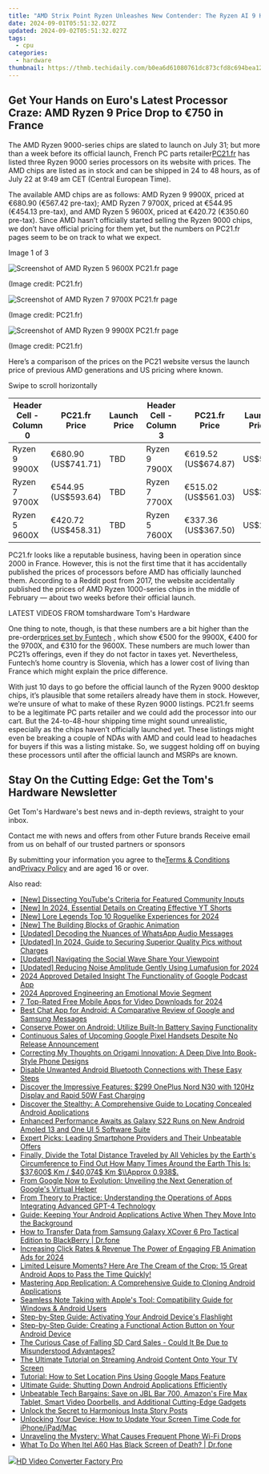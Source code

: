 ```yaml
---
title: "AMD Strix Point Ryzen Unleashes New Contender: The Ryzen AI 9 HX 375 Beats Its Predecessor"
date: 2024-09-01T05:51:32.027Z
updated: 2024-09-02T05:51:32.027Z
tags:
  - cpu
categories:
  - hardware
thumbnail: https://thmb.techidaily.com/b0ea6d61080761dc873cfd8c694bea1246e45e087ea28aa28a47640ed6e89f83.jpg
---
```


## Get Your Hands on Euro's Latest Processor Craze: AMD Ryzen 9 Price Drop to €750 in France

The AMD Ryzen 9000-series chips are slated to launch on July 31; but more than a week before its official launch, French PC parts retailer[PC21.fr](https://www.pc21.fr/fiche/100-100000662wof-ryzen-9-9900x-5-6ghz-76mo-am5-wof-i5490034.html) has listed three Ryzen 9000 series processors on its website with prices. The AMD chips are listed as in stock and can be shipped in 24 to 48 hours, as of July 22 at 9:49 am CET (Central European Time).

 The available AMD chips are as follows: AMD Ryzen 9 9900X, priced at €680.90 (€567.42 pre-tax); AMD Ryzen 7 9700X, priced at €544.95 (€454.13 pre-tax), and AMD Ryzen 5 9600X, priced at €420.72 (€350.60 pre-tax). Since AMD hasn’t officially started selling the Ryzen 9000 chips, we don’t have official pricing for them yet, but the numbers on PC21.fr pages seem to be on track to what we expect.

 Image 1 of 3

![Screenshot of AMD Ryzen 5 9600X PC21.fr page](https://vanilla.futurecdn.net/cyclingnews/media/img/missing-image.svg)

 (Image credit: PC21.fr)

![Screenshot of AMD Ryzen 7 9700X PC21.fr page](https://vanilla.futurecdn.net/cyclingnews/media/img/missing-image.svg)

 (Image credit: PC21.fr)

![Screenshot of AMD Ryzen 9 9900X PC21.fr page](https://vanilla.futurecdn.net/cyclingnews/media/img/missing-image.svg)

 (Image credit: PC21.fr)

 Here’s a comparison of the prices on the PC21 website versus the launch price of previous AMD generations and US pricing where known.

 Swipe to scroll horizontally

| Header Cell - Column 0 | PC21.fr Price       | Launch Price | Header Cell - Column 3 | PC21.fr Price       | Launch Price |
| ---------------------- | ------------------- | ------------ | ---------------------- | ------------------- | ------------ |
| Ryzen 9 9900X          | €680.90 (US$741.71) | TBD          | Ryzen 9 7900X          | €619.52 (US$674.87) | US$549       |
| Ryzen 7 9700X          | €544.95 (US$593.64) | TBD          | Ryzen 7 7700X          | €515.02 (US$561.03) | US$399       |
| Ryzen 5 9600X          | €420.72 (US$458.31) | TBD          | Ryzen 5 7600X          | €337.36 (US$367.50) | US$299       |

 PC21.fr looks like a reputable business, having been in operation since 2000 in France. However, this is not the first time that it has accidentally published the prices of processors before AMD has officially launched them. According to a Reddit post from 2017, the website accidentally published the prices of AMD Ryzen 1000-series chips in the middle of February — about two weeks before their official launch.

 LATEST VIDEOS FROM tomshardware Tom's Hardware

 One thing to note, though, is that these numbers are a bit higher than the pre-order[prices set by Funtech](https://www.tomshardware.com/pc-components/cpus/overseas-ryzen-9000-cpu-preorders-shed-light-on-potential-msrps) , which show €500 for the 9900X, €400 for the 9700X, and €310 for the 9600X. These numbers are much lower than PC21’s offerings, even if they do not factor in taxes yet. Nevertheless, Funtech’s home country is Slovenia, which has a lower cost of living than France which might explain the price difference.

 With just 10 days to go before the official launch of the Ryzen 9000 desktop chips, it’s plausible that some retailers already have them in stock. However, we’re unsure of what to make of these Ryzen 9000 listings. PC21.fr seems to be a legitimate PC parts retailer and we could add the processor into our cart. But the 24-to-48-hour shipping time might sound unrealistic, especially as the chips haven’t officially launched yet. These listings might even be breaking a couple of NDAs with AMD and could lead to headaches for buyers if this was a listing mistake. So, we suggest holding off on buying these processors until after the official launch and MSRPs are known.

## Stay On the Cutting Edge: Get the Tom's Hardware Newsletter

 Get Tom's Hardware's best news and in-depth reviews, straight to your inbox.

 Contact me with news and offers from other Future brands  Receive email from us on behalf of our trusted partners or sponsors

 By submitting your information you agree to the[Terms & Conditions](https://futureplc.com/terms-conditions/) and[Privacy Policy](https://futureplc.com/privacy-policy/) and are aged 16 or over.


<ins class="adsbygoogle"
     style="display:block"
     data-ad-format="autorelaxed"
     data-ad-client="ca-pub-7571918770474297"
     data-ad-slot="1223367746"></ins>



<ins class="adsbygoogle"
     style="display:block"
     data-ad-client="ca-pub-7571918770474297"
     data-ad-slot="8358498916"
     data-ad-format="auto"
     data-full-width-responsive="true"></ins>

<span class="atpl-alsoreadstyle">Also read:</span>
<div><ul>
<li><a href="https://youtube-sure.techidaily.com/issecting-youtubes-criteria-for-featured-community-inputs/"><u>[New] Dissecting YouTube's Criteria for Featured Community Inputs</u></a></li>
<li><a href="https://youtube-tips.techidaily.com/n-2024-essential-details-on-creating-effective-yt-shorts/"><u>[New] In 2024, Essential Details on Creating Effective YT Shorts</u></a></li>
<li><a href="https://on-screen-recording.techidaily.com/new-lore-legends-top-10-roguelike-experiences-for-2024/"><u>[New] Lore Legends  Top 10 Roguelike Experiences for 2024</u></a></li>
<li><a href="https://some-approaches.techidaily.com/new-the-building-blocks-of-graphic-animation/"><u>[New] The Building Blocks of Graphic Animation</u></a></li>
<li><a href="https://fox-helps.techidaily.com/updated-decoding-the-nuances-of-whatsapp-audio-messages/"><u>[Updated] Decoding the Nuances of WhatsApp Audio Messages</u></a></li>
<li><a href="https://fox-helps.techidaily.com/updated-in-2024-guide-to-securing-superior-quality-pics-without-charges/"><u>[Updated] In 2024, Guide to Securing Superior Quality Pics without Charges</u></a></li>
<li><a href="https://facebook-clips.techidaily.com/updated-navigating-the-social-wave-share-your-viewpoint/"><u>[Updated] Navigating the Social Wave  Share Your Viewpoint</u></a></li>
<li><a href="https://vp-tips.techidaily.com/updated-reducing-noise-amplitude-gently-using-lumafusion-for-2024/"><u>[Updated] Reducing Noise Amplitude Gently Using Lumafusion for 2024</u></a></li>
<li><a href="https://fox-glue.techidaily.com/2024-approved-detailed-insight-the-functionality-of-google-podcast-app/"><u>2024 Approved  Detailed Insight  The Functionality of Google Podcast App</u></a></li>
<li><a href="https://article-knowledge.techidaily.com/2024-approved-engineering-an-emotional-movie-segment/"><u>2024 Approved  Engineering an Emotional Movie Segment</u></a></li>
<li><a href="https://youtube-zero.techidaily.com/-rated-free-mobile-apps-for-video-downloads-for-2024/"><u>7 Top-Rated Free Mobile Apps for Video Downloads for 2024</u></a></li>
<li><a href="https://hardware-updates.techidaily.com/best-chat-app-for-android-a-comparative-review-of-google-and-samsung-messages/"><u>Best Chat App for Android: A Comparative Review of Google and Samsung Messages</u></a></li>
<li><a href="https://hardware-updates.techidaily.com/conserve-power-on-android-utilize-built-in-battery-saving-functionality/"><u>Conserve Power on Android: Utilize Built-In Battery Saving Functionality</u></a></li>
<li><a href="https://hardware-updates.techidaily.com/continuous-sales-of-upcoming-google-pixel-handsets-despite-no-release-announcement/"><u>Continuous Sales of Upcoming Google Pixel Handsets Despite No Release Announcement</u></a></li>
<li><a href="https://hardware-updates.techidaily.com/correcting-my-thoughts-on-origami-innovation-a-deep-dive-into-book-style-phone-designs/"><u>Correcting My Thoughts on Origami Innovation: A Deep Dive Into Book-Style Phone Designs</u></a></li>
<li><a href="https://hardware-updates.techidaily.com/disable-unwanted-android-bluetooth-connections-with-these-easy-steps/"><u>Disable Unwanted Android Bluetooth Connections with These Easy Steps</u></a></li>
<li><a href="https://hardware-updates.techidaily.com/discover-the-impressive-features-299-oneplus-nord-n30-with-120hz-display-and-rapid-50w-fast-charging/"><u>Discover the Impressive Features: $299 OnePlus Nord N30 with 120Hz Display and Rapid 50W Fast Charging</u></a></li>
<li><a href="https://hardware-updates.techidaily.com/discover-the-stealthy-a-comprehensive-guide-to-locating-concealed-android-applications/"><u>Discover the Stealthy: A Comprehensive Guide to Locating Concealed Android Applications</u></a></li>
<li><a href="https://hardware-updates.techidaily.com/enhanced-performance-awaits-as-galaxy-s22-runs-on-new-android-amoled-13-and-one-ui-5-software-suite/"><u>Enhanced Performance Awaits as Galaxy S22 Runs on New Android Amoled 13 and One UI 5 Software Suite</u></a></li>
<li><a href="https://hardware-updates.techidaily.com/expert-picks-leading-smartphone-providers-and-their-unbeatable-offers/"><u>Expert Picks: Leading Smartphone Providers and Their Unbeatable Offers</u></a></li>
<li><a href="https://hardware-updates.techidaily.com/finally-divide-the-total-distance-traveled-by-all-vehicles-by-the-earths-circumference-to-find-out-how-many-times-around-the-earth-this-is-37600-km-40074-km4/"><u>Finally, Divide the Total Distance Traveled by All Vehicles by the Earth's Circumference to Find Out How Many Times Around the Earth This Is: $37,600$ Km / $40,074$ Km $\\Approx 0.938$.</u></a></li>
<li><a href="https://hardware-updates.techidaily.com/from-google-now-to-evolution-unveiling-the-next-generation-of-googles-virtual-helper/"><u>From Google Now to Evolution: Unveiling the Next Generation of Google's Virtual Helper</u></a></li>
<li><a href="https://tech-revival.techidaily.com/from-theory-to-practice-understanding-the-operations-of-apps-integrating-advanced-gpt-4-technology/"><u>From Theory to Practice: Understanding the Operations of Apps Integrating Advanced GPT-4 Technology</u></a></li>
<li><a href="https://hardware-updates.techidaily.com/guide-keeping-your-android-applications-active-when-they-move-into-the-background/"><u>Guide: Keeping Your Android Applications Active When They Move Into the Background</u></a></li>
<li><a href="https://android-transfer.techidaily.com/how-to-transfer-data-from-samsung-galaxy-xcover-6-pro-tactical-edition-to-blackberry-drfone-by-drfone-transfer-from-android-transfer-from-android/"><u>How to Transfer Data from Samsung Galaxy XCover 6 Pro Tactical Edition to BlackBerry | Dr.fone</u></a></li>
<li><a href="https://facebook-clips.techidaily.com/increasing-click-rates-and-revenue-the-power-of-engaging-fb-animation-ads-for-2024/"><u>Increasing Click Rates & Revenue  The Power of Engaging FB Animation Ads for 2024</u></a></li>
<li><a href="https://hardware-updates.techidaily.com/limited-leisure-moments-here-are-the-cream-of-the-crop-15-great-android-apps-to-pass-the-time-quickly/"><u>Limited Leisure Moments? Here Are The Cream of the Crop: 15 Great Android Apps to Pass the Time Quickly!</u></a></li>
<li><a href="https://hardware-updates.techidaily.com/mastering-app-replication-a-comprehensive-guide-to-cloning-android-applications/"><u>Mastering App Replication: A Comprehensive Guide to Cloning Android Applications</u></a></li>
<li><a href="https://hardware-updates.techidaily.com/seamless-note-taking-with-apples-tool-compatibility-guide-for-windows-and-android-users/"><u>Seamless Note Taking with Apple's Tool: Compatibility Guide for Windows & Android Users</u></a></li>
<li><a href="https://hardware-updates.techidaily.com/step-by-step-guide-activating-your-android-devices-flashlight/"><u>Step-by-Step Guide: Activating Your Android Device's Flashlight</u></a></li>
<li><a href="https://hardware-updates.techidaily.com/step-by-step-guide-creating-a-functional-action-button-on-your-android-device/"><u>Step-by-Step Guide: Creating a Functional Action Button on Your Android Device</u></a></li>
<li><a href="https://hardware-updates.techidaily.com/the-curious-case-of-falling-sd-card-sales-could-it-be-due-to-misunderstood-advantages/"><u>The Curious Case of Falling SD Card Sales - Could It Be Due to Misunderstood Advantages?</u></a></li>
<li><a href="https://hardware-updates.techidaily.com/the-ultimate-tutorial-on-streaming-android-content-onto-your-tv-screen/"><u>The Ultimate Tutorial on Streaming Android Content Onto Your TV Screen</u></a></li>
<li><a href="https://hardware-updates.techidaily.com/tutorial-how-to-set-location-pins-using-google-maps-feature/"><u>Tutorial: How to Set Location Pins Using Google Maps Feature</u></a></li>
<li><a href="https://hardware-updates.techidaily.com/ultimate-guide-shutting-down-android-applications-efficiently/"><u>Ultimate Guide: Shutting Down Android Applications Efficiently</u></a></li>
<li><a href="https://hardware-updates.techidaily.com/unbeatable-tech-bargains-save-on-jbl-bar-700-amazons-fire-max-tablet-smart-video-doorbells-and-additional-cutting-edge-gadgets/"><u>Unbeatable Tech Bargains: Save on JBL Bar 700, Amazon's Fire Max Tablet, Smart Video Doorbells, and Additional Cutting-Edge Gadgets</u></a></li>
<li><a href="https://instagram-clips.techidaily.com/unlock-the-secret-to-harmonious-insta-story-posts/"><u>Unlock the Secret to Harmonious Insta Story Posts</u></a></li>
<li><a href="https://fox-that.techidaily.com/unlocking-your-device-how-to-update-your-screen-time-code-for-iphoneipadmac/"><u>Unlocking Your Device: How to Update Your Screen Time Code for iPhone/iPad/Mac</u></a></li>
<li><a href="https://hardware-updates.techidaily.com/unraveling-the-mystery-what-causes-frequent-phone-wi-fi-drops/"><u>Unraveling the Mystery: What Causes Frequent Phone Wi-Fi Drops</u></a></li>
<li><a href="https://howto.techidaily.com/what-to-do-when-itel-a60-has-black-screen-of-death-drfone-by-drfone-fix-android-problems-fix-android-problems/"><u>What To Do When Itel A60 Has Black Screen of Death? | Dr.fone</u></a></li>
</ul></div>

<!-- affiliate ads begin -->
<a href="https://secure.2checkout.com/order/checkout.php?PRODS=4537546&QTY=1&AFFILIATE=108875&CART=1"><img src="https://secure.avangate.com/images/merchant/4b0a0290ad7df100b77e86839989a75e/products/7_copy_2_2_hdpro.png" border="0">HD Video Converter Factory Pro</a>
<!-- affiliate ads end -->